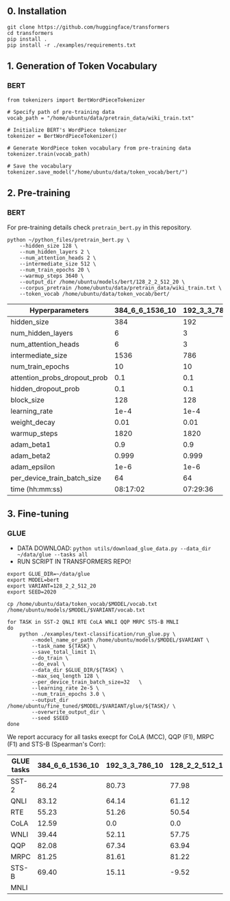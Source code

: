 
## 0. Installation

```
git clone https://github.com/huggingface/transformers
cd transformers
pip install .
pip install -r ./examples/requirements.txt
```

## 1. Generation of Token Vocabulary

### BERT
```
from tokenizers import BertWordPieceTokenizer

# Specify path of pre-training data
vocab_path = "/home/ubuntu/data/pretrain_data/wiki_train.txt"

# Initialize BERT's WordPiece tokenizer 
tokenizer = BertWordPieceTokenizer()

# Generate WordPiece token vocabulary from pre-training data
tokenizer.train(vocab_path)

# Save the vocabulary
tokenizer.save_model("/home/ubuntu/data/token_vocab/bert/")
```

## 2. Pre-training

### BERT

For pre-training details check `pretrain_bert.py` in this repository.

```
python ~/python_files/pretrain_bert.py \
    --hidden_size 128 \
    --num_hidden_layers 2 \
    --num_attention_heads 2 \
    --intermediate_size 512 \
    --num_train_epochs 20 \
    --warmup_steps 3640 \
    --output_dir /home/ubuntu/models/bert/128_2_2_512_20 \
    --corpus_pretrain /home/ubuntu/data/pretrain_data/wiki_train.txt \
    --token_vocab /home/ubuntu/data/token_vocab/bert/
```

Hyperparameters               | 384_6_6_1536_10 | 192_3_3_786_10 | 128_2_2_512_10            | 128_2_2_512_20
------------------------------| ----------|-----------------|-------------------------------|---------------------------
hidden_size                   | 384       |      192        |  128                          | 128
num_hidden_layers             | 6         |        3        |    2                          |   2
num_attention_heads           | 6         |        3        |    2                          |   2
intermediate_size             | 1536      |      786        |  512                          | 512
num_train_epochs              | 10        |       10        |   10                          |  20
attention_probs_dropout_prob  | 0.1       |      0.1        |  0.1                          |  0.1
hidden_dropout_prob           | 0.1       |      0.1        |  0.1                          |  0.1
block_size                    | 128       |      128        |  128                          |  128
learning_rate                 | 1e-4      |     1e-4        | 1e-4                          | 1e-4
weight_decay                  | 0.01      |     0.01        | 0.01                          | 0.01
warmup_steps                  | 1820      |     1820        | 1820                          | 3640
adam_beta1                    | 0.9       |      0.9        |  0.9                          | 0.9
adam_beta2                    | 0.999     |    0.999        |0.999                          | 0.999
adam_epsilon                  | 1e-6      |     1e-6        | 1e-6                          | 1e-6
per_device_train_batch_size   | 64        |       64        |   64                          | 64
time (hh:mm:ss)               | 08:17:02  |  07:29:36       | 03:13:07                      | 07:31:24

## 3. Fine-tuning

### GLUE

- DATA DOWNLOAD: `python utils/download_glue_data.py --data_dir ~/data/glue --tasks all`
- RUN SCRIPT IN TRANSFORMERS REPO!

```
export GLUE_DIR=~/data/glue
export MODEL=bert
export VARIANT=128_2_2_512_20
export SEED=2020

cp /home/ubuntu/data/token_vocab/$MODEL/vocab.txt /home/ubuntu/models/$MODEL/$VARIANT/vocab.txt

for TASK in SST-2 QNLI RTE CoLA WNLI QQP MRPC STS-B MNLI
do
    python ./examples/text-classification/run_glue.py \
        --model_name_or_path /home/ubuntu/models/$MODEL/$VARIANT \
        --task_name ${TASK} \
        --save_total_limit 1\
        --do_train \
        --do_eval \
        --data_dir $GLUE_DIR/${TASK} \
        --max_seq_length 128 \
        --per_device_train_batch_size=32   \
        --learning_rate 2e-5 \
        --num_train_epochs 3.0 \
        --output_dir /home/ubuntu/fine_tuned/$MODEL/$VARIANT/glue/${TASK}/ \
        --overwrite_output_dir \
        --seed $SEED
done
```

We report accuracy for all tasks execpt for CoLA (MCC), QQP (F1), MRPC (F1) and STS-B (Spearman's Corr):

GLUE tasks                    | 384_6_6_1536_10 | 192_3_3_786_10 | 128_2_2_512_10 | 128_2_2_512_20
------------------------------|-----------|-----------------|-----------------|-------------------
SST-2                         | 86.24     | 80.73           | 77.98           |78.78
QNLI                          | 83.12     | 64.14           | 61.12           |62.51 
RTE                           | 55.23     | 51.26           | 50.54 |54.51
CoLA                          | 12.59     | 0.0             | 0.0|0.0
WNLI                          | 39.44     | 52.11           | 57.75|53.52
QQP                           | 82.08     | 67.34           | 63.94|63.40
MRPC                          | 81.25     | 81.61           | 81.22|81.22
STS-B                         | 69.40     | 15.11           | -9.52 |-15.8
MNLI                          |           |                 |       |
